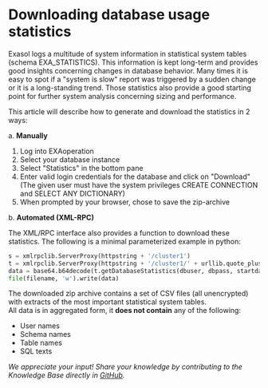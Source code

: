 # Downloading database usage statistics 
Exasol logs a multitude of system information in statistical system tables (schema EXA_STATISTICS). This information is kept long-term and provides good insights concerning changes in database behavior. Many times it is easy to spot if a "system is slow" report was triggered by a sudden change or it is a long-standing trend. Those statistics also provide a good starting point for further system analysis concerning sizing and performance.

This article will describe how to generate and download the statistics in 2 ways:

a. **Manually**
1. Log into EXAoperation
2. Select your database instance
3. Select "Statistics" in the bottom pane
4. Enter valid login credentials for the database and click on "Download" (The given user must have the system privileges CREATE CONNECTION and SELECT ANY DICTIONARY)
5. When prompted by your browser, chose to save the zip-archive

b. **Automated (XML-RPC)**

The XML/RPC interface also provides a function to download these statistics. The following is a minimal parameterized example in python:


```python
s = xmlrpclib.ServerProxy(httpstring + '/cluster1') 
t = xmlrpclib.ServerProxy(httpstring + '/cluster1/' + urllib.quote_plus('db_' + dbname)) 
data = base64.b64decode(t.getDatabaseStatistics(dbuser, dbpass, startdate, enddate)) 
file(filename, 'w').write(data) 
```
The downloaded zip archive contains a set of CSV files (all unencrypted) with extracts of the most important statistical system tables.  
All data is in aggregated form, it **does not contain** any of the following:

* User names
* Schema names
* Table names
* SQL texts 

*We appreciate your input! Share your knowledge by contributing to the Knowledge Base directly in [GitHub](https://github.com/exasol/public-knowledgebase).* 